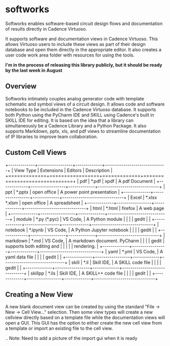 # softworks

Softworks enables software-based circuit design flows and documentation of results directly in Cadence Virtuoso.

It supports software and documentation views in Cadence Virtuoso.  This allows Virtuoso users to include these views as part of their design database and open them directly in the appropriate editor.  It also creates a user code work area folder with resources for using the tools.

**I'm in the process of releasing this library publicly, but it should be ready by the last week in August**

Overview
--------
Softworks intimately couples analog generator code with template schematic and symbol views of a circuit design.
It allows code and software notebooks to be included in the Cadence Virtuoso database.  It supports both Python using
the PyCharm IDE and SKILL using Cadence's built in SKILL IDE for editing.  It is based on the idea that a library can
simultaneously be a Cadence Library and a Python Package.  It also supports Markdown, pptx, xls, and pdf views to
streamline documentation of IP libraries to improve team collaboration.

Custom Cell Views
-----------------

+-------------+-----------------+-------------+------------------------------+
| View Type   | Extensions      | Editors     | Description                  |
+=============+=================+=============+==============================+
| pdf         | \*.pdf          | xpdf        | A pdf Document               |
+-------------+-----------------+-------------+------------------------------+
| ppt         | \*.pptx         | open office | A power point presentation   |
+-------------+-----------------+-------------+------------------------------+
| Excel       | \*.xlsx \*.xlsm | open office | A spreadsheet                |
+-------------+-----------------+-------------+------------------------------+
| html        | \*.html         | firefox     | A web page                   |
+-------------+-----------------+-------------+------------------------------+
| module      | \*.py (\*.pyc)  | VS Code,    | A Python module              |
|             |                 | gedit       |                              |
+-------------+-----------------+-------------+------------------------------+
| notebook    | \*.ipynb        | VS Code,    | A Python Jupyter notebook    |
|             |                 | gedit       |                              |
+-------------+-----------------+-------------+------------------------------+
| markdown    | \*.md           | VS Code,    | A markdown document. PyCharm |
|             |                 | gedit       | supports both editing and    |
|             |                 |             | rendering.                   |
+-------------+-----------------+-------------+------------------------------+
| yaml        | \*.yml          | VS Code,    | A yaml data file             |
|             |                 | gedit       |                              |
+-------------+-----------------+-------------+------------------------------+
| skill       | \*.il           | Skill IDE,  | A SKILL code file            |
|             |                 | gedit       |                              |
+-------------+-----------------+-------------+------------------------------+
| skillpp     | \*.ils          | Skill IDE,  | A SKILL++ code file          |
|             |                 | gedit       |                              |
+-------------+-----------------+-------------+------------------------------+

Creating a New View
-------------------

A new blank document view can be created by using the standard "File -> New -> Cell View..." selection.
Then some view types will create a new cellview directly based on a template file while the
documentation views will open a GUI.  This GUI has the option to either create the new cell view from a template or
import an existing file to the cell view.

..
  Note: Need to add a picture of the import gui when it is ready
